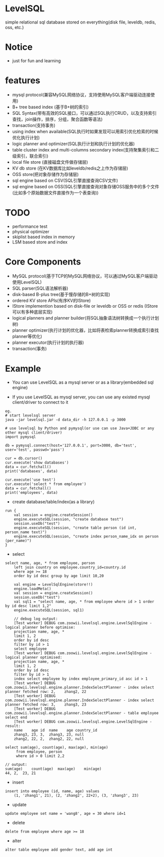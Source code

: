 LevelSQL
========

simple relational sql database stored on everything(disk file, leveldb, redis, oss, etc.)


# Notice
* just for fun and learning

# features
* mysql protocol(兼容MySQL网络协议，支持使用MySQL客户端驱动连接使用)
* B+ tree based index (基于B+树的索引)
* SQL Syntax(带有高效的SQL接口，可以通过SQL执行CRUD，以及支持索引查找，join操作，排序，分组，聚合函数等语法)
* transaction(支持事务)
* using index when available(SQL执行时如果发现可以用索引优化检索的时候优化执行计划)
* logic planner and optimizer(SQL执行计划和执行计划的优化器)
* table cluster index and multi-columns secondary index(支持聚集索引和二级索引，联合索引)
* local file store (直接磁盘文件做存储层)
* KV db store (在KV数据库比如leveldb/redis之上作为存储层)
* OSS store(把对象存储作为存储层)
* sql engine based on CSV(SQL引擎直接查询CSV文件)
* sql engine based on OSS(SQL引擎直接查询对象存储OSS服务中的多个文件(比如多个原始数据文件直接作为一个表查询))

# TODO
* performance test
* physical optimizer
* skiplist based index in memory
* LSM based store and index

# Core Components
* MySQL protocol(基于TCP的MySQL网络协议，可以通过MySQL客户端驱动使用LevelSQL)
* SQL parser(SQL语法解析器)
* disk-based B-plus tree(基于慢存储的B+树的实现)
* ordered KV store APIs(有序KV的IStore)
* IStore implemention based on disk-file or leveldb or OSS or redis (IStore可以有多种底层实现)
* logical planners and planner builder(将SQL抽象语法树转换成一个执行计划树)
* planner optimizer(执行计划的优化器，比如将表检索planner转换成索引查找planner等优化)
* planner executor(执行计划的执行器)
* transaction(事务)

# Example

* You can use LevelSQL as a mysql server or as a library(embedded sql engine)

* If you use LevelSQL as mysql server, you can use any existed mysql client/driver to connect to it

``` 
eg.
# start levelsql server
java -jar levelsql.jar -d data_dir -h 127.0.0.1 -p 3000

# use levelsql by Python and pymysql(or use can use Java+JDBC or any other mysql client/driver)
import pymysql

db = pymysql.connect(host='127.0.0.1', port=3000, db='test', user='test', passwd='pass')

cur = db.cursor()
cur.execute('show databases')
data = cur.fetchall()
print('databases', data)

cur.execute('use test')
cur.execute('select * from employee')
data = cur.fetchall()
print('employees', data)
```

* create database/table/index(as a library)
``` 
run {
    val session = engine.createSession()
    engine.executeSQL(session, "create database test")
    session.useDb("test")
    engine.executeSQL(session, "create table person (id int, person_name text)")
    engine.executeSQL(session, "create index person_name_idx on person (per_name)")
}
```

* select
```
select name, age, * from employee, person 
    left join country on employee.country_id=country.id 
    where age >= 18 
    order by id desc group by age limit 10,20
```

```
    val engine = LevelSqlEngine(store!!)
    engine.loadMeta()
    val session = engine.createSession()
    session.useDb("test")
    val sql1 = "select name, age, * from employee where id > 1 order by id desc limit 1,2"
    engine.executeSQL(session, sql1)

    // debug log output:
    [Test worker] DEBUG com.zoowii.levelsql.engine.LevelSqlEngine - logical planner before optimise:
    projection name, age, *
    limit 1, 2
    order by id desc
    filter by id > 1
    select employee
    [Test worker] DEBUG com.zoowii.levelsql.engine.LevelSqlEngine - logical planner optimised:
    projection name, age, *
    limit 1, 2
    order by id desc
    filter by id > 1
    index select employee by index employee_primary_id asc id > 1 
    [Test worker] DEBUG com.zoowii.levelsql.engine.planner.IndexSelectPlanner - index select planner fetched row: 2,	zhang2,	22
    [Test worker] DEBUG com.zoowii.levelsql.engine.planner.IndexSelectPlanner - index select planner fetched row: 3,	zhang3,	23
    [Test worker] DEBUG com.zoowii.levelsql.engine.planner.IndexSelectPlanner - table employee select end
    [Test worker] DEBUG com.zoowii.levelsql.engine.LevelSqlEngine - result:
    name	age	id	name	age	country_id
    zhang3,	23,	3,	zhang3,	23,	null
    zhang2,	22,	2,	zhang2,	22,	null
```

``` 
select sum(age), count(age), max(age), min(age)
     from employee, person
     where id > 0 limit 2,2

// output:
sum(age)	count(age)	max(age)	min(age)
44,	2,	23,	21
```

* insert
``` 
insert into employee (id, name, age) values 
    (1, 'zhang1', 21), (2, 'zhang2', 22+2), (3, 'zhang3', 23)
```

* update
```
update employee set name = 'wang8', age = 30 where id=1
```

* delete
```
delete from employee where age >= 18
```

* alter
```
alter table employee add gender text, add age int
```

